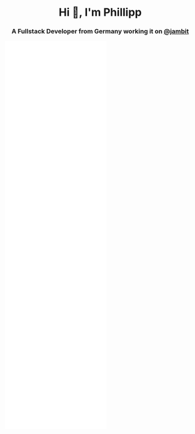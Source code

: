 <h1 align="center">Hi 👋, I'm Phillipp</h1>
<h3 align="center">A Fullstack Developer from Germany working it on <a href="https://github.com/jambit">@jambit</a></h3>

![Metrics](https://github.com/TheMeinerLP/TheMeinerLP/blob/master/github-metrics.svg)
